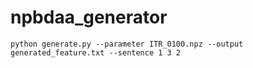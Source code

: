 # npbdaa_generator
```
python generate.py --parameter ITR_0100.npz --output generated_feature.txt --sentence 1 3 2
```
